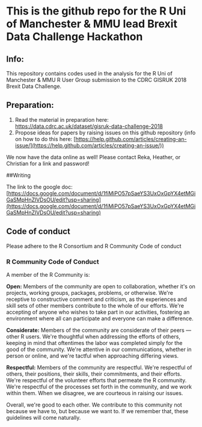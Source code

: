 # This is the github repo for the R Uni of Manchester & MMU  lead Brexit Data Challenge Hackathon

## Info:

This repository contains codes used in the analysis for the R Uni of Manchester & MMU R User Group submission to the CDRC GISRUK 2018 Brexit Data Challenge.

## Preparation:


1. Read the material in preparation here: https://data.cdrc.ac.uk/dataset/gisruk-data-challenge-2018
2. Propose ideas for papers by raising issues on this github repository (info on how to do this here: [https://help.github.com/articles/creating-an-issue/](https://help.github.com/articles/creating-an-issue/))

We now have the data online as well! Please contact Reka, Heather, or Christian for a link and password!

##Writing

The link to the google doc: [https://docs.google.com/document/d/1fiMiPO57pSaeYS3UxOxGpYX4etMGiGaSMpHnZlVDsOU/edit?usp=sharing](https://docs.google.com/document/d/1fiMiPO57pSaeYS3UxOxGpYX4etMGiGaSMpHnZlVDsOU/edit?usp=sharing)


## Code of conduct

Please adhere to the R Consortium and R Community Code of conduct

### R Community Code of Conduct
A member of the R Community is:

**Open:** Members of the community are open to collaboration, whether it's on projects, working groups, packages, problems, or otherwise. We're receptive to constructive comment and criticism, as the experiences and skill sets of other members contribute to the whole of our efforts. We're accepting of anyone who wishes to take part in our activities, fostering an environment where all can participate and everyone can make a difference.

**Considerate:** Members of the community are considerate of their peers — other R users. We're thoughtful when addressing the efforts of others, keeping in mind that oftentimes the labor was completed simply for the good of the community. We're attentive in our communications, whether in person or online, and we're tactful when approaching differing views.

**Respectful:** Members of the community are respectful. We're respectful of others, their positions, their skills, their commitments, and their efforts. We're respectful of the volunteer efforts that permeate the R community. We're respectful of the processes set forth in the community, and we work within them. When we disagree, we are courteous in raising our issues.

Overall, we're good to each other. We contribute to this community not because we have to, but because we want to. If we remember that, these guidelines will come naturally.
